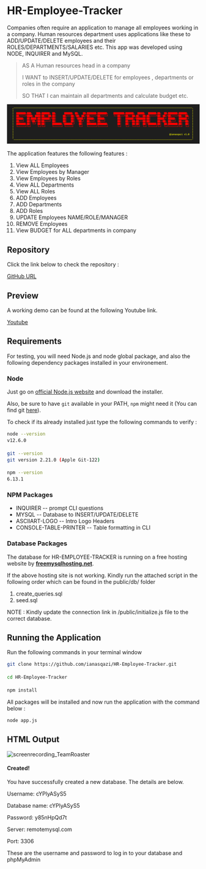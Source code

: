 # **HR-Employee-Tracker**
Companies often require an application to manage all employees working in a company. Human resources department uses applications like these to ADD/UPDATE/DELETE employees and their ROLES/DEPARTMENTS/SALARIES etc. This app was developed using NODE, INQUIRER and MySQL.

> AS A Human resources head in a company
>
> I WANT to INSERT/UPDATE/DELETE for employees , departments or roles in the company
>
> SO THAT I can maintain all departments and calculate budget etc.

![LOGO](/screenshots/logo_screenshot.png)

The application features the following features : 

1. View ALL Employees
2. View Employees by Manager
3. View Employees by Roles
4. View ALL Departments
5. View ALL Roles
6. ADD Employees
7. ADD Departments
8. ADD Roles
9. UPDATE Employees NAME/ROLE/MANAGER
10. REMOVE Employees
11. View BUDGET for ALL departments in company

## Repository 

Click the link below to check the repository :

[GitHub URL](https://github.com/ianasqazi/HR-Employee-Tracker)

## Preview

A working demo can be found at the following Youtube link. 

[Youtube](www.youtube.com)

## Requirements

For testing, you will need Node.js and node global package, and also the following dependency packages installed in your environement.  

### Node

 Just go on [official Node.js website](https://nodejs.org/) and download the installer.

Also, be sure to have `git` available in your PATH, `npm` might need it (You can find git [here](https://git-scm.com/)).  

To check if its already installed just type the following commands to verify :

```bash
node --version
v12.6.0

git --version
git version 2.21.0 (Apple Git-122)

npm --version
6.13.1
```

### NPM Packages

- INQUIRER -- prompt CLI questions 
- MYSQL -- Database to INSERT/UPDATE/DELETE 
- ASCIIART-LOGO -- Intro Logo Headers
- CONSOLE-TABLE-PRINTER -- Table formatting in CLI

### Database Packages

The database for HR-EMPLOYEE-TRACKER is running on a free hosting website by **[freemysqlhosting.net](freemysqlhosting.net)**.

If the above hosting site is not working. Kindly run the attached script in the following order which can be found in the public/db/ folder

1. create_queries.sql
2. seed.sql

NOTE : Kindly update the connection link in /public/initialize.js file to the correct database.

## Running the Application

Run the following commands in your terminal window 

```bash
git clone https://github.com/ianasqazi/HR-Employee-Tracker.git

cd HR-Employee-Tracker

npm install
```

All packages will be installed and now run the application with the command below : 

```bash
node app.js
```



## HTML Output

![screenrecording_TeamRoaster](/sample/ScreenShot_TeamRoaster.png)



#### Created!

You have successfully created a new database. The details are below.

Username: cYPlyASyS5

Database name: cYPlyASyS5

Password: y85nHpQd7t

Server: remotemysql.com

Port: 3306

These are the username and password to log in to your database and phpMyAdmin